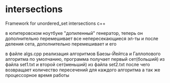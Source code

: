 # intersections
Framework for unordered_set intersections c++


в юпитеровском ноутбуке "допиленный" генератор, теперь он дополнительно перемешивает все непересекающиеся эл-ты и после деления сета, дополнительно перемешивает и его


в файле algs.cpp реализация алгоритмов Баезы-Йейтса и Галлопового алгоритма
по умолчанию, программа получает  первый сет(больший) из файла set1.txt и второй сет(меньший) из файла set2.txt после чего возвращает количество пересечений для каждого алгоритма а так же процессорное время работы
